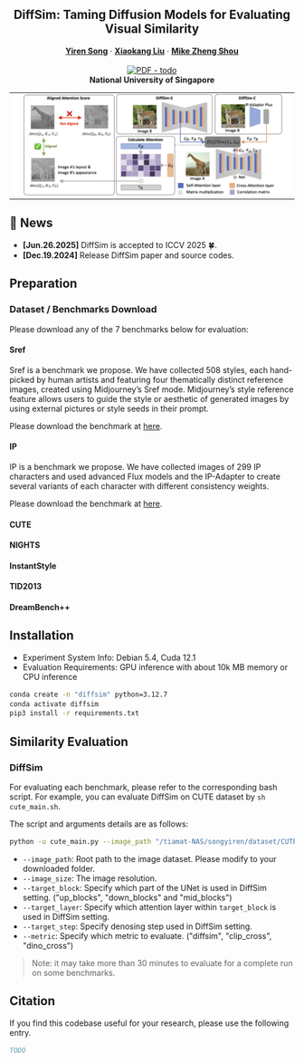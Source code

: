 
<p align="center">

  <h2 align="center">DiffSim: Taming Diffusion Models for Evaluating Visual Similarity</h2>
  <p align="center">
    <a href="https://scholar.google.com/citations?user=L2YS0jgAAAAJ&hl=en"><strong>Yiren Song</strong></a>
    ·
    <a href="https://scholar.google.com/citations?user=dAEHm8AAAAAJ&hl=en"><strong>Xiaokang Liu</strong></a>
    ·
    <a href="https://sites.google.com/view/showlab"><strong>Mike Zheng Shou</strong></a>
    <br>
    <br>
        <a href="https://arxiv.org/abs/2412.14580"><img src='https://img.shields.io/badge/arXiv-AntiReference' alt='PDF - todo'></a>
        <!-- <a href='https://showlab.github.io/magicanimate'><img src='https://img.shields.io/badge/Project_Page-AntiReference' alt='Project Page - todo'></a> -->
        <!-- <a href='https://huggingface.co/spaces/zcxu-eric/magicanimate'><img src='https://img.shields.io/badge/%F0%9F%A4%97%20Hugging%20Face-Spaces-blue'></a> -->
    <br>
    <b>National University of Singapore</b>
  </p>
  
  <table align="center">
    <tr>
    <td>
      <img src="assets/teaser.png" alt='teaser1'>
    </td>
    </tr>
  </table>

## 📢 News
* **[Jun.26.2025]** DiffSim is accepted to ICCV 2025 🍀.
* **[Dec.19.2024]** Release DiffSim paper and source codes.

## Preparation

### Dataset / Benchmarks Download

Please download any of the 7 benchmarks below for evaluation:

#### Sref

Sref is a benchmark we propose. We have collected 508 styles, each hand-picked by human artists and featuring four thematically distinct reference images, created using Midjourney’s Sref mode. Midjourney’s style reference feature allows users to guide the style or aesthetic of generated images by using external pictures or style seeds in their prompt.

Please download the benchmark at [here](https://huggingface.co/datasets/yiren98/Sref).

#### IP

IP is a benchmark we propose. We have collected images of 299 IP characters and used advanced Flux models and the IP-Adapter to create several variants of each character with different consistency weights.

Please download the benchmark at [here](https://huggingface.co/datasets/yiren98/IPref/tree/main).

#### CUTE

#### NIGHTS

#### InstantStyle

#### TID2013

#### DreamBench++

## Installation

- Experiment System Info: Debian 5.4, Cuda 12.1
- Evaluation Requirements: GPU inference with about 10k MB memory or CPU inference

```bash
conda create -n "diffsim" python=3.12.7
conda activate diffsim
pip3 install -r requirements.txt
```


## Similarity Evaluation

### DiffSim

For evaluating each benchmark, please refer to the corresponding bash script. For example, you can evaluate DiffSim on CUTE dataset by `sh cute_main.sh`.

The script and arguments details are as follows:

```bash
python -u cute_main.py --image_path "/tiamat-NAS/songyiren/dataset/CUTE/" --image_size 512 --target_block "up_blocks" --target_layer 0 --target_step 600 --similarity "cosine" --seed 2334 --metric "diffsim"
```

- `--image_path`: Root path to the image dataset. Please modify to your downloaded folder.
- `--image_size`: The image resolution.
- `--target_block`: Specify which part of the UNet is used in DiffSim setting. ("up_blocks", "down_blocks" and "mid_blocks")
- `--target_layer`: Specify which attention layer within `target_block` is used in DiffSim setting.
- `--target_step`: Specify denosing step used in DiffSim setting.
- `--metric`: Specify which metric to evaluate. ("diffsim", "clip_cross", "dino_cross")

> Note: it may take more than 30 minutes to evaluate for a complete run on some benchmarks.

## Citation
If you find this codebase useful for your research, please use the following entry.
```BibTeX
TODO
```
